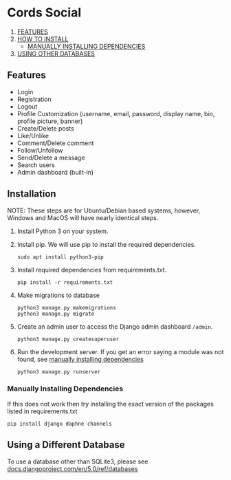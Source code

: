 # Cords Social

1. [FEATURES](#features)
2. [HOW TO INSTALL](#installation)
    - [MANUALLY INSTALLING DEPENDENCIES](#manually-installing-dependencies)
3. [USING OTHER DATABASES](#using-a-different-database)

## Features 
- Login
- Registration
- Logout
- Profile Customization (username, email, password, display name, bio, profile picture, banner)
- Create/Delete posts
- Like/Unlike
- Comment/Delete comment
- Follow/Unfollow
- Send/Delete a message
- Search users
- Admin dashboard (built-in)

## Installation

NOTE: These steps are for Ubuntu/Debian based systems, however, Windows and MacOS will have nearly identical steps.

1. Install Python 3 on your system.
2. Install pip. We will use pip to install the required dependencies.
   
   ```
   sudo apt install python3-pip
   ```
3. Install required dependencies from requirements.txt.
   
   ```
   pip install -r requirements.txt
   ```
4. Make migrations to database

   ```
   python3 manage.py makemigrations
   python3 manage.py migrate
   ```

5. Create an admin user to access the Django admin dashboard `/admin`.

   ```
   python3 manage.py createsuperuser
   ```
7. Run the development server. If you get an error saying a module was not found, see [manually installing dependencies](#manually-installing-dependencies)

   ```
   python3 manage.py runserver
   ```

### Manually Installing Dependencies
If this does not work then try installing the exact version of the packages listed in requirements.txt
   ```
   pip install django daphne channels
   ```

## Using a Different Database

To use a database other than SQLite3, please see [docs.djangoproject.com/en/5.0/ref/databases](https://docs.djangoproject.com/en/5.0/ref/databases/)

